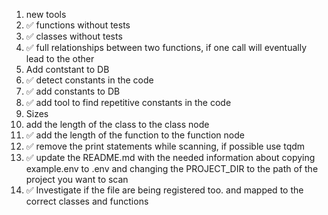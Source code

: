 1. new tools
  1. ✅ functions without tests
  2. ✅ classes without tests
  3. ✅ full relationships between two functions, if one call will eventually lead to the other
2. Add contstant to DB
  1. ✅ detect constants in the code
  2. ✅ add constants to DB
  3. ✅ add tool to find repetitive constants in the code
3. Sizes
  1. add the length of the class to the class node
  2. ✅ add the length of the function to the function node
4. ✅ remove the print statements while scanning, if possible use tqdm
5. ✅ update the README.md with the needed information about copying example.env to .env and changing the PROJECT_DIR to the path of the project you want to scan
6. ✅ Investigate if the file are being registered too. and mapped to the correct classes and functions
